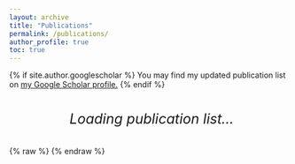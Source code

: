 ```yaml
---
layout: archive
title: "Publications"
permalink: /publications/
author_profile: true
toc: true
---
```


{% if site.author.googlescholar %}
  You may find my updated publication list on <u><a href="{{site.author.googlescholar}}">my Google Scholar profile</a>.</u>
{% endif %}
<br>

<!-- Move the loading message OUTSIDE the BibBase container -->
<div id="loading-wrapper" style="text-align: center; margin-bottom: 10px;">
    <p id="loading-message" style="
        display: inline-flex;
        font-size: 25px;
        font-style: italic;
        align-items: center;
        gap: 10px;
        min-width: 200px;
        white-space: nowrap;">
        <span class="spinner"></span> Loading publication list...
    </p>
</div>


<div id="bibbase-container">
  {% raw %}
  <script id="bibbase-script" src="https://bibbase.org/show?bib=https://bibbase.org/f/gSr8DjLGW8y2y2snm/uploaded.bib&jsonp=1"></script>
  {% endraw %}
</div>
<style>
    /* Define the spinning animation */
    @keyframes spin {
        0% { transform: rotate(0deg); }
        100% { transform: rotate(360deg); }
    }

    /* Ensure the spinner is visible and properly styled */
    .spinner {
        width: 30px;
        height: 30px;
        border: 5px solid rgba(0, 0, 0, 0.2); /* Light gray border */
        border-top: 5px solid #007bff; /* Blue top border for spinning effect */
        border-radius: 50%;
        display: inline-block;
        animation: spin 1s linear infinite; /* Ensures continuous rotation */
    }

    /* Smooth fade-out animation */
    .fade-out {
        opacity: 0;
        transition: opacity 0.8s ease-out;
    }
</style>

<script src="/assets/js/bibbase.js"></script>
